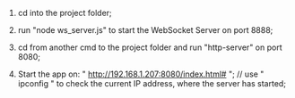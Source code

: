 1. cd into the project folder;

2. run "node ws_server.js" to start the WebSocket Server on port 8888;

3. cd from another cmd to the project folder and run "http-server" on port 8080;

4. Start the app on: " http://192.168.1.207:8080/index.html# ";   // use " ipconfig " to check the current IP address, where the
   server has started;